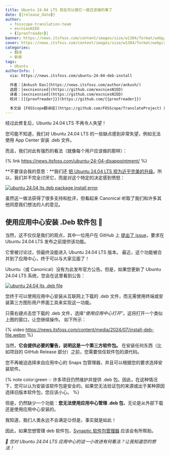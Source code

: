 ```yaml
---
title: Ubuntu 24.04 LTS 现在可以做它一直应该做的事了
date: {{release_date}}
author:
  - fosscope-translation-team
  - excniesNIED
  - {{proofreader}}
banner: https://news.itsfoss.com/content/images/size/w1304/format/webp/2024/07/ubuntu-appcenter-debian.png
cover: https://news.itsfoss.com/content/images/size/w1304/format/webp/2024/07/ubuntu-appcenter-debian.png
categories:
  - 翻译
  - 新闻
tags: 
  - Ubuntu
authorInfo: |
  via: https://news.itsfoss.com/ubuntu-24-04-deb-install

  作者：[Ankush Das](https://news.itsfoss.com/author/ankush/)
  选题：[excniesnied](https://github.com/excniesNIED)
  译者：[excniesnied](https://github.com/excniesNIED)
  校对：[{{proofreader}}](https://github.com/{{proofreader}})

  本文由 [FOSScope翻译组](https://github.com/FOSScope/TranslateProject) 原创编译，[开源观察](https://fosscope.com/) 荣誉推出
---
```


经过此修复后，Ubuntu 24.04 LTS 不再令人失望！

<!-- more -->

您可能不知道，我们对 Ubuntu 24.04 LTS 的一些缺点感到非常失望，例如无法使用 App Center 安装 .deb 文件。

而且，我们对此有强烈的看法（就像每个用户应该做的那样）：

{% link https://news.itsfoss.com/ubuntu-24-04-disappointment/ %}

**不要误会我的意思：**我们还 [把 Ubuntu 24.04 LTS 视为近乎完美的升级](https://itsfoss.com/ubuntu-24-04-lts-review)。所以，我们并不完全讨厌它，而是对这个特定的决定感到愤怒：

[![ubuntu 24.04 lts deb package install error](https://news.itsfoss.com/content/images/2024/07/ubuntu24-deb-error.png)](https://news.itsfoss.com/content/images/2024/07/ubuntu24-deb-error.png)

虽然这一做法获得了很多支持和批评，但看起来 Canonical 听取了我们和许多其他同意我们想法的人的意见。

## 使用应用中心安装 .Deb 软件包 🥳

当然，这不仅仅是我们的观点，其中一位用户在 GitHub 上 [提出了 issue](https://github.com/ubuntu/app-center/pull/1681)，要求在 Ubuntu 24.04 LTS 发布之前提供该功能。

它曾被讨论过，但最终没能进入 Ubuntu 24.04 LTS 版本。 最近，这个功能被合并到了应用中心，终于可以与大家见面了！

Ubuntu（或 Canonical）没有为此发布官方公告。但是，如果您更新了 Ubuntu 24.04 LTS 系统，您会在这里看到公告：

[![ubuntu 24.04 lts .deb file](https://news.itsfoss.com/content/images/2024/07/install-deb-file-ubuntu-24-04.png)](https://news.itsfoss.com/content/images/2024/07/install-deb-file-ubuntu-24-04.png)

您终于可以使用应用中心安装从互联网上下载的 .deb 文件，而无需使用终端或安装第三方图形用户界面工具来实现这一功能。

只需右键点击您下载的 .deb 文件，选择“*使用应用中心打开*”，这将打开一个类似上图的窗口，让您继续操作。 如下所示：

{% video https://news.itsfoss.com/content/media/2024/07/install-deb-file.webm %}

当然，**它会提供必要的警告，说明这是一个第三方软件包。** 在安装任何东西（比如项目的 GitHub Release 部分）之前，您需要信任软件包的源代码。

您不再被迫选择来自应用中心的 Snaps 包管理器，并且可以根据您的要求选择安装软件。

{% note color:green 💡 许多项目仍然维护并提供 .deb 包。因此，在这种情况下，您可以认为安装该软件包是安全的。如果您无法验证包的来源或出于某种原因选择旧版本软件包，您应该小心。 %}

但是，仍然缺少一个功能：**您无法使用应用中心管理 .deb 包**，无论是从外部下载还是使用应用中心安装的。

我知道，我们人类永远不会满足😉但是，事实就是如此！

因此，如果您想管理 deb 软件包，[Synaptic 软件包管理器](https://itsfoss.com/synaptic-package-manager/) 应该会有所帮助。

*💭 您对 Ubuntu 24.04 LTS 应用中心的这一小改进有何看法？让我知道您的想法！*
